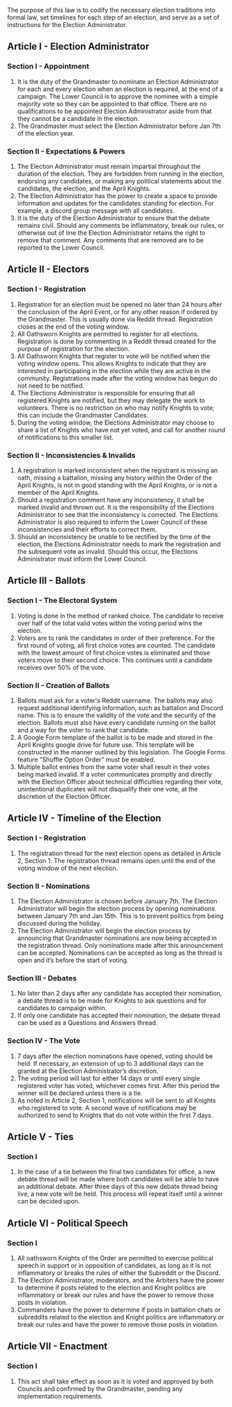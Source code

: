 [Version: 2.0]: #

The purpose of this law is to codify the necessary election traditions into formal law, set timelines for each step of an election, and serve as a set of instructions for the Election Administrator.

## Article I - Election Administrator

### Section I - Appointment
1. It is the duty of the Grandmaster to nominate an Election Administrator for each and every election when an election is required, at the end of a campaign. The Lower Council is to approve the nominee with a simple majority vote so they can be appointed to that office. There are no qualifications to be appointed Election Administrator aside from that they cannot be a candidate in the election.
2. The Grandmaster must select the Election Administrator before Jan 7th of the election year.

### Section II - Expectations & Powers
1. The Election Administrator must remain impartial throughout the duration of the election. They are forbidden from running in the election, endorsing any candidates, or making any political statements about the candidates, the election, and the April Knights.
2. The Election Administrator has the power to create a space to provide information and updates for the candidates standing for election. For example, a discord group message with all candidates.
3. It is the duty of the Election Administrator to ensure that the debate remains civil. Should any comments be inflammatory, break our rules, or otherwise out of line the Election Administrator retains the right to remove that comment. Any comments that are removed are to be reported to the Lower Council.

## Article II - Electors

### Section I - Registration
1. Registration for an election must be opened no later than 24 hours after the conclusion of the April Event, or for any other reason if ordered by the Grandmaster. This is usually done via Reddit thread. Registration closes at the end of the voting window.
2. All Oathsworn Knights are permitted to register for all elections. Registration is done by commenting in a Reddit thread created for the purpose of registration for the election.
3. All Oathsworn Knights that register to vote will be notified when the voting window opens. This allows Knights to indicate that they are interested in participating in the election while they are active in the community. Registrations made after the voting window has begun do not need to be notified.
4. The Elections Administrator is responsible for ensuring that all registered Knights are notified, but they may delegate the work to volunteers. There is no restriction on who may notify Knights to vote; this can include the Grandmaster Candidates.
5. During the voting window, the Elections Administrator may choose to share a list of Knights who have not yet voted, and call for another round of notifications to this smaller list.

### Section II - Inconsistencies & Invalids
1. A registration is marked inconsistent when the registrant is missing an oath, missing a battalion, missing any history within the Order of the April Knights, is not in good standing with the April Knights, or is not a member of the April Knights.
2. Should a registration comment have any inconsistency, it shall be marked invalid and thrown out. It is the responsibility of the Elections Administrator to see that the inconsistency is corrected. The Elections Administrator is also required to inform the Lower Council of these inconsistencies and their efforts to correct them.
3. Should an inconsistency be unable to be rectified by the time of the election, the Elections Administrator needs to mark the registration and the subsequent vote as invalid. Should this occur, the Elections Administrator must inform the Lower Council.

## Article III - Ballots

### Section I - The Electoral System
1. Voting is done in the method of ranked choice. The candidate to receive over half of the total valid votes within the voting period wins the election.
2. Voters are to rank the candidates in order of their preference. For the first round of voting, all first choice votes are counted. The candidate with the lowest amount of first choice votes is eliminated and those voters move to their second choice. This continues until a candidate receives over 50% of the vote.

### Section II - Creation of Ballots
1. Ballots must ask for a voter's Reddit username. The ballots may also request additional identifying information, such as battalion and Discord name. This is to ensure the validity of the vote and the security of the election. Ballots must also have every candidate running on the ballot and a way for the voter to rank that candidate.
2. A Google Form template of the ballot is to be made and stored in the April Knights google drive for future use. This template will be constructed in the manner outlined by this legislation. The Google Forms feature “Shuffle Option Order” must be enabled.
3. Multiple ballot entries from the same voter shall result in their votes being marked invalid. If a voter communicates promptly and directly with the Election Officer about technical difficulties regarding their vote, unintentional duplicates will not disqualify their one vote, at the discretion of the Election Officer.

## Article IV - Timeline of the Election

### Section I - Registration
1. The registration thread for the next election opens as detailed in Article 2, Section 1. The registration thread remains open until the end of the voting window of the next election.

### Section II - Nominations
1. The Election Administrator is chosen before January 7th. The Election Administrator will begin the election process by opening nominations between January 7th and Jan 15th. This is to prevent politics from being discussed during the holiday.
2. The Election Administrator will begin the election process by announcing that Grandmaster nominations are now being accepted in the registration thread. Only nominations made after this announcement can be accepted. Nominations can be accepted as long as the thread is open and it’s before the start of voting.

### Section III - Debates
1. No later than 2 days after any candidate has accepted their nomination, a debate thread is to be made for Knights to ask questions and for candidates to campaign within.
2. If only one candidate has accepted their nomination, the debate thread can be used as a Questions and Answers thread.

### Section IV - The Vote
1. 7 days after the election nominations have opened, voting should be held. If necessary, an extension of up to 3 additional days can be granted at the Election Administrator’s discretion.
2. The voting period will last for either 14 days or until every single registered voter has voted, whichever comes first. After this period the winner will be declared unless there is a tie.
3. As noted in Article 2, Section 1, notifications will be sent to all Knights who registered to vote. A second wave of notifications may be authorized to send to Knights that do not vote within the first 7 days.

## Article V - Ties

### Section I
1. In the case of a tie between the final two candidates for office, a new debate thread will be made where both candidates will be able to have an additional debate. After three days of this new debate thread being live, a new vote will be held. This process will repeat itself until a winner can be decided upon.

## Article VI - Political Speech

### Section I
1. All oathsworn Knights of the Order are permitted to exercise political speech in support or in opposition of candidates, as long as it is not inflammatory or breaks the rules of either the Subreddit or the Discord.
2. The Election Administrator, moderators, and the Arbiters have the power to determine if posts related to the election and Knight politics are inflammatory or break our rules and have the power to remove those posts in violation.
3. Commanders have the power to determine if posts in battalion chats or subreddits related to the election and Knight politics are inflammatory or break our rules and have the power to remove those posts in violation.

## Article VII - Enactment

### Section I
1. This act shall take effect as soon as it is voted and approved by both Councils and confirmed by the Grandmaster, pending any implementation requirements.
